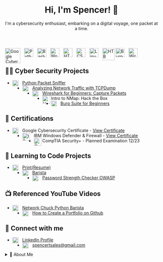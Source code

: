 <!DOCTYPE html>
<html lang="en">
<head>
  <meta charset="UTF-8">
</head>
<body>

<header>
  <h1>Hi, I'm Spencer! 👋</h1>
  <p>I'm a cybersecurity enthusiast, embarking on a digital voyage, one packet at a time.</p>
</header>

<section>
<img align="left" alt="Google Cybersecurity" width="50px" style="padding-right:10px;" src="https://imgur.com/6wg4vzf.png" />   
<img align="left" alt="Python" width="30px" style="padding-right:10px;" src="https://cdn.jsdelivr.net/gh/devicons/devicon/icons/python/python-original.svg" /> 
<img align="left" alt="Bash" width="30px" style="padding-right:10px;" src="https://cdn.jsdelivr.net/gh/devicons/devicon/icons/bash/bash-plain.svg" />
<img align="left" alt="WordPress" width="30px" style="padding-right:10px;" src="https://cdn.jsdelivr.net/gh/devicons/devicon/icons/wordpress/wordpress-plain.svg" />
<img align="left" alt="HTML" width="30px" style="padding-right:10px;" src="https://cdn.jsdelivr.net/gh/devicons/devicon/icons/html5/html5-original.svg" />
<img align="left" alt="CSS" width="30px" style="padding-right:10px;" src="https://cdn.jsdelivr.net/gh/devicons/devicon/icons/css3/css3-original.svg" />
<img align="left" alt="Linux" width="30px" style="padding-right:10px;" src="https://cdn.jsdelivr.net/gh/devicons/devicon/icons/linux/linux-original.svg" />
<img align="left" alt="HTB" width="40px" style="padding-right:0px;" src="https://i.imgur.com/ceGKJxN.png" />
<img align="left" alt="Burp Suite" width="30px" style="padding-right:10px;" src="https://i.imgur.com/xm3ulNR.png" />
<img align="left" alt="Wireshark" width="30px" style="padding-right:10px;" src="https://upload.wikimedia.org/wikipedia/commons/d/df/Wireshark_icon.svg" />

<br />
<br />
</section>

<section>
  <h2>👨‍💻 Cyber Security Projects</h2>
<ul>
    <li>
        <img align="left" alt="Python" width="20px" style="padding-right:10px;" src="https://cdn.jsdelivr.net/gh/devicons/devicon/icons/python/python-original.svg" />
        <a href="https://github.com/CyberSpencer/Python-Packet-Sniffer">Python Packet Sniffer</a>
    </li>
    <li>
    <img align="left" alt="Bash" width="20px" style="padding-right:10px;" src="https://cdn.jsdelivr.net/gh/devicons/devicon/icons/bash/bash-plain.svg" />
    <a href="https://github.com/CyberSpencer/TCPDump-Network-Analysis">Analyzing Network Traffic with TCPDump</a>
    </li>
    <li>
    <img align="left" alt="Wireshark" width="20px" style="padding-right:10px;" src="https://upload.wikimedia.org/wikipedia/commons/d/df/Wireshark_icon.svg" />
    <a href="https://github.com/CyberSpencer/Wireshark-for-Beginners-Capture-Packets">Wireshark for Beginners: Capture Packets</a>
    </li>
    <li>
    <img align="left" alt="Hack the Box" width="26px" style="padding-right:0px;" src="https://i.imgur.com/ceGKJxN.png" charset="utf-8"
    <a href="#">Intro to NMap: Hack the Box</a>
    </li>
    <li>
    <img align="left" alt="Burp Suite" width="18px" style="padding-right:10px;" src="https://i.imgur.com/xm3ulNR.png" />
    <a href="#">Burp Suite for Beginners</a>


</li>

</ul>

</section>

<section>
  <h2>📜 Certifications</h2>
  <ul>
    <li>
    <img align="left" alt="Google Cybersecurity Certificate" width="20px" style="padding-right:10px;" src="https://i.imgur.com/SQdMaeS.png" />
    Google Cybersecurity Certificate - <a href="https://coursera.org/share/b8b0a760b6c84785767d1b0cb3d85454">View Certificate</a>
    </li>
    <li>
    <img align="left" alt="IBM Windows Defender & Firewall" width="25px" style="padding-right:10px;" src="https://i.imgur.com/msNA1ck.png" />
    IBM Windows Defender & Firewall - <a href="https://coursera.org/share/5eab200d75ada9b2cc6b24e05c7dda16">View Certificate</a>
    </li>
    <li>
    <img align="left" alt="CompTIA Security+" width="25px" style="padding-right:0px;" src="https://i.imgur.com/cXUHS4I.png" />
    CompTIA Security+ - Planned Examination 12/23
   </li>
  </ul>
</section>

<section>
  <h2>🔐 Learning to Code Projects</h2>
<ul>
    <li>
        <img align="left" alt="Python" width="20px" style="padding-right:10px;" src="https://cdn.jsdelivr.net/gh/devicons/devicon/icons/python/python-original.svg" />
        <a href="https://github.com/CyberSpencer/Print-Resume-">Print(Resume) </a>
    </li>
   <brk>
    <li>
        <img align="left" alt="Python" width="20px" style="padding-right:10px;" src="https://cdn.jsdelivr.net/gh/devicons/devicon/icons/python/python-original.svg" />
        <a href="https://github.com/CyberSpencer/Python-Barista">Barista </a>
    </li>
    <li>
        <img align="left" alt="Python" width="20px" style="padding-right:10px;" src="https://cdn.jsdelivr.net/gh/devicons/devicon/icons/python/python-original.svg" />
        <a href="https://github.com/CyberSpencer/OWASP_Password_Checker">Password Strength Checker OWASP </a>
    </li>
</ul>

</section>

<section>
  <h2>📺 Referenced YouTube Videos</h2>
  <ul>
    <li>
    <img align="left" alt="Python" width="20px" style="padding-right:10px;" src="https://cdn.jsdelivr.net/gh/devicons/devicon/icons/python/python-original.svg" />
    <a href="https://www.youtube.com/watch?v=mRMmlo_Uqcs">Network Chuck Python Barista</a>
    </li>
    <li>
    <img align="left" alt="HTML5" width="20px" style="padding-right:10px;" src="https://cdn.jsdelivr.net/gh/devicons/devicon/icons/html5/html5-original.svg" />
    <a href="https://www.youtube.com/watch?v=zgqfWLHNKLk">How to Create a Portfolio on Github</a>
  </li>
 </ul>
</section>

<section>
  <h2>🤳 Connect with me</h2>
  <ul>
    <li>
    <img align="left" alt="LinkedIn" width="20px" style="padding-right:10px;" src="https://upload.wikimedia.org/wikipedia/commons/8/81/LinkedIn_icon.svg" />
    <a href="https://www.linkedin.com/in/spencer-thomson-43365b11a/">LinkedIn Profile</a>
    </li>
    <li>
    <img align="left" alt="Email" width="20px" style="padding-right:10px;" src="https://upload.wikimedia.org/wikipedia/commons/4/4e/Mail_%28iOS%29.svg" />
    <a href="mailto:spencertsales@gmail.com">spencertsales@gmail.com</a>
</li>

  </ul>
</section>

<details>
  <summary>🚀 About Me</summary>
  <p>
    I am an aspiring cybersecurity professional, ready to embark on a new chapter of my career with a remote role in the cybersecurity domain. With a recently acquired Google Cybersecurity Certificate and a diverse background spanning risk management, data handling, and systems development, I am keen on leveraging my foundational knowledge while continuing to learn and grow in this field.

  My academic and self-driven pursuits have equipped me with a foundational understanding of key laws and regulations like GDPR, HIPAA, and PCI DSS, as well as hands-on experience with tools like SPLUNK, Chronicle, Wireshark, TCPDump, and Linux. I am also acquainted with protocols and concepts such as TCP/IP, Hashes, IPv4+IPv6, WPA2+WPA3, MFA, and NIST-CSF. My programming journey is budding with entry-level skills in languages like Python, SQL, Bash/Zsh, Excel VBA, HTML and CSS. Moreover, my ability to analyze and visualize large datasets while upholding the principles of Confidentiality, Integrity, and Availability stands as a testament to my analytical acumen.

  The diverse roles I have undertaken, from auditing invoices, to founding an automotive wholesale busniess at the age of 16, reflect my entrepreneurial spirit and commitment to meticulous data management. My time spent as a mountain guide has honed my risk management skills in high-stress, high-stakes environments, which I am eager to translate into the cybersecurity realm.

  I am in the process of furthering my certifications in the field, and I am eager to connect with mentors and engage in opportunities that will further sharpen my skills in cybersecurity. I am excited about the prospect of contributing to and learning from the cybersecurity community.

Feel free to connect with me on [LinkedIn](https://www.linkedin.com/in/spencer-thomson-43365b11a/).
</p>
</details>
  </p>
</details>

<footer>
  <p align="center">
    <a href="https://www.linkedin.com/in/spencer-thomson-43365b11a/">
      <img
